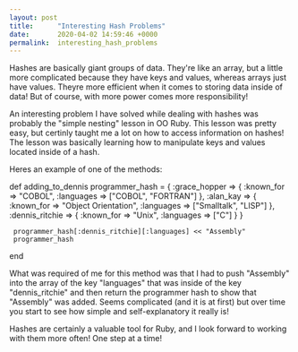 ```yaml
---
layout: post
title:      "Interesting Hash Problems"
date:       2020-04-02 14:59:46 +0000
permalink:  interesting_hash_problems
---
```



Hashes are basically giant groups of data. They're like an array, but a little more complicated because they have keys and values, whereas arrays just have values. Theyre more efficient when it comes to storing data inside of data! But of course, with more power comes more responsibility!

An interesting problem I have solved while dealing with hashes was probably the "simple nesting" lesson in OO Ruby. This lesson was pretty easy, but certinly taught me a lot on how to access information on hashes! The lesson was basically learning how to manipulate keys and values located inside of a hash.

Heres an example of one of the methods: 

def adding_to_dennis
	programmer_hash =
 		{
        :grace_hopper => {
          :known_for => "COBOL",
          :languages => ["COBOL", "FORTRAN"]
        },
        :alan_kay => {
          :known_for => "Object Orientation",
          :languages => ["Smalltalk", "LISP"]
        },
        :dennis_ritchie => {
          :known_for => "Unix",
          :languages => ["C"]
        }
     }

     programmer_hash[:dennis_ritchie][:languages] << "Assembly"
     programmer_hash
end

What was required of me for this method was that I had to push "Assembly" into the array of the key "languages" that was inside of the key "dennis_ritchie" and then return the programmer hash to show that "Assembly" was added. Seems complicated (and it is at first) but over time you start to see how simple and self-explanatory it really is! 

Hashes are certainly a valuable tool for Ruby, and I look forward to working with them more often! One step at a time!

